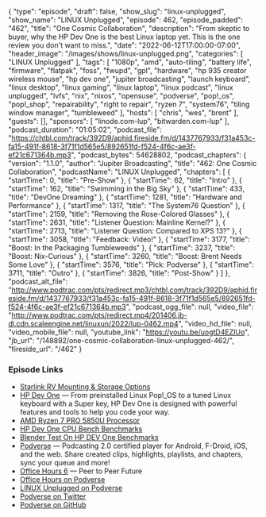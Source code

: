 {
  "type": "episode",
  "draft": false,
  "show_slug": "linux-unplugged",
  "show_name": "LINUX Unplugged",
  "episode": 462,
  "episode_padded": "462",
  "title": "One Cosmic Collaboration",
  "description": "From skeptic to buyer, why the HP Dev One is the best Linux laptop yet. This is the one review you don't want to miss.",
  "date": "2022-06-12T17:00:00-07:00",
  "header_image": "/images/shows/linux-unplugged.png",
  "categories": [
    "LINUX Unplugged"
  ],
  "tags": [
    "1080p",
    "amd",
    "auto-tiling",
    "battery life",
    "firmware",
    "flatpak",
    "foss",
    "fwupd",
    "gpl",
    "hardware",
    "hp 935 creator wireless mouse",
    "hp dev one",
    "jupiter broadcasting",
    "launch keyboard",
    "linux desktop",
    "linux gaming",
    "linux laptop",
    "linux podcast",
    "linux unplugged",
    "lvfs",
    "nix",
    "nixos",
    "opensuse",
    "podverse",
    "pop!_os",
    "pop!_shop",
    "repairability",
    "right to repair",
    "ryzen 7",
    "system76",
    "tiling window manager",
    "tumbleweed"
  ],
  "hosts": [
    "chris",
    "wes",
    "brent"
  ],
  "guests": [],
  "sponsors": [
    "linode.com-lup",
    "bitwarden.com-lup"
  ],
  "podcast_duration": "01:05:02",
  "podcast_file": "https://chtbl.com/track/392D9/aphid.fireside.fm/d/1437767933/f31a453c-fa15-491f-8618-3f71f1d565e5/892651fd-f524-4f6c-ae3f-ef21c671364b.mp3",
  "podcast_bytes": 54628802,
  "podcast_chapters": {
    "version": "1.1.0",
    "author": "Jupiter Broadcasting",
    "title": "462: One Cosmic Collaboration",
    "podcastName": "LINUX Unplugged",
    "chapters": [
      {
        "startTime": 0,
        "title": "Pre-Show"
      },
      {
        "startTime": 62,
        "title": "Intro"
      },
      {
        "startTime": 162,
        "title": "Swimming in the Big Sky"
      },
      {
        "startTime": 433,
        "title": "DevOne Dreaming"
      },
      {
        "startTime": 1281,
        "title": "Hardware and Performance"
      },
      {
        "startTime": 1317,
        "title": "The System76 Question"
      },
      {
        "startTime": 2159,
        "title": "Removing the Rose-Colored Glasses"
      },
      {
        "startTime": 2631,
        "title": "Listener Question: Mainline Kernel?"
      },
      {
        "startTime": 2713,
        "title": "Listener Question: Compared to XPS 13?"
      },
      {
        "startTime": 3058,
        "title": "Feedback: Video!"
      },
      {
        "startTime": 3177,
        "title": "Boost: In the Packaging Tumbleweeds"
      },
      {
        "startTime": 3237,
        "title": "Boost: Nix-Curious"
      },
      {
        "startTime": 3260,
        "title": "Boost: Brent Needs Some Love"
      },
      {
        "startTime": 3576,
        "title": "Pick: Podverse"
      },
      {
        "startTime": 3711,
        "title": "Outro"
      },
      {
        "startTime": 3826,
        "title": "Post-Show"
      }
    ]
  },
  "podcast_alt_file": "http://www.podtrac.com/pts/redirect.mp3/chtbl.com/track/392D9/aphid.fireside.fm/d/1437767933/f31a453c-fa15-491f-8618-3f71f1d565e5/892651fd-f524-4f6c-ae3f-ef21c671364b.mp3",
  "podcast_ogg_file": null,
  "video_file": "http://www.podtrac.com/pts/redirect.mp4/201406.jb-dl.cdn.scaleengine.net/linuxun/2022/lup-0462.mp4",
  "video_hd_file": null,
  "video_mobile_file": null,
  "youtube_link": "https://youtu.be/uogtD4EZIUo",
  "jb_url": "/148892/one-cosmic-collaboration-linux-unplugged-462/",
  "fireside_url": "/462"
}


### Episode Links

  * [Starlink RV Mounting & Storage Options](https://diyrvliving.com/starlink-rv-mounting-storage-options/ "Starlink RV Mounting & Storage Options")
  * [HP Dev One](https://hpdevone.com/ "HP Dev One") — From preinstalled Linux Pop!_OS to a tuned Linux keyboard with a Super key, HP Dev One is designed with powerful features and tools to help you code your way.
  * [AMD Ryzen 7 PRO 5850U Processor](https://www.notebookcheck.net/AMD-Ryzen-7-PRO-5850U-Processor-Benchmarks-and-Specs.527809.0.html "AMD Ryzen 7 PRO 5850U Processor")
  * [HP Dev One CPU Bench Benchmarks](https://openbenchmarking.org/result/2206101-NE-HPDEVONEC78 "HP Dev One CPU Bench Benchmarks")
  * [Blender Test On HP DEV One Benchmarks](https://openbenchmarking.org/result/2206103-NE-BLENDERTE67 "Blender Test On HP DEV One Benchmarks")
  * [Podverse](https://podverse.fm/ "Podverse") — Podcasting 2.0 certified player for Android, F-Droid, iOS, and the web. Share created clips, highlights, playlists, and chapters, sync your queue and more!
  * [Office Hours 6](https://www.officehours.hair/6 "Office Hours 6") — Peer to Peer Future
  * [Office Hours on Podverse](https://podverse.fm/podcast/GLuztlxs0- "Office Hours on Podverse")
  * [LINUX Unplugged on Podverse](https://podverse.fm/podcast/g40Um-HP1 "LINUX Unplugged on Podverse")
  * [Podverse on Twitter](https://twitter.com/Podverse "Podverse on Twitter")
  * [Podverse on GitHub](https://github.com/podverse "Podverse on GitHub")



